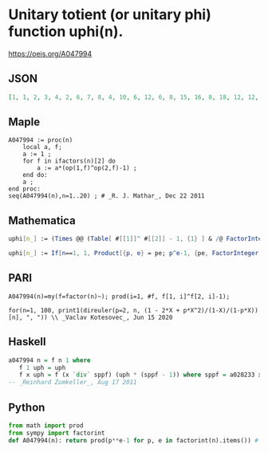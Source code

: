 # Unitary totient \(or unitary phi\) function uphi\(n\)\.
https://oeis.org/A047994
## JSON
```JSON
[1, 1, 2, 3, 4, 2, 6, 7, 8, 4, 10, 6, 12, 6, 8, 15, 16, 8, 18, 12, 12, 10, 22, 14, 24, 12, 26, 18, 28, 8, 30, 31, 20, 16, 24, 24, 36, 18, 24, 28, 40, 12, 42, 30, 32, 22, 46, 30, 48, 24, 32, 36, 52, 26, 40, 42, 36, 28, 58, 24, 60, 30, 48, 63, 48, 20, 66, 48, 44, 24, 70]
```
## Maple
```Maple
A047994 := proc(n)
    local a, f;
    a := 1 ;
    for f in ifactors(n)[2] do
        a := a*(op(1,f)^op(2,f)-1) ;
    end do:
    a ;
end proc:
seq(A047994(n),n=1..20) ; # _R. J. Mathar_, Dec 22 2011
```
## Mathematica
```Mathematica
uphi[n_] := (Times @@ (Table[ #[[1]]^ #[[2]] - 1, {1} ] & /@ FactorInteger[n]))[[1]]; Table[ uphi[n], {n, 2, 75}] (* _Robert G. Wilson v_, Sep 06 2004 *)
```
```Mathematica
uphi[n_] := If[n==1, 1, Product[{p, e} = pe; p^e-1, {pe, FactorInteger[n]}] ]; Array[uphi, 80] (* _Jean-François Alcover_, Nov 17 2018 *)
```
## PARI
```PARI
A047994(n)=my(f=factor(n)~); prod(i=1, #f, f[1, i]^f[2, i]-1);
```
```PARI
for(n=1, 100, print1(direuler(p=2, n, (1 - 2*X + p*X^2)/(1-X)/(1-p*X))[n], ", ")) \\ _Vaclav Kotesovec_, Jun 15 2020
```
## Haskell
```Haskell
a047994 n = f n 1 where
   f 1 uph = uph
   f x uph = f (x `div` sppf) (uph * (sppf - 1)) where sppf = a028233 x
-- _Reinhard Zumkeller_, Aug 17 2011
```
## Python
```Python
from math import prod
from sympy import factorint
def A047994(n): return prod(p**e-1 for p, e in factorint(n).items()) # _Chai Wah Wu_, Sep 24 2021
```
